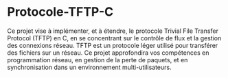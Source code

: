 # Protocole-TFTP-C

Ce projet vise à implémenter, et à étendre, le protocole Trivial File Transfer Protocol (TFTP) en C, en se concentrant sur le contrôle de flux et la gestion des connexions réseau. TFTP est un protocole léger utilisé pour transférer des fichiers sur un réseau. Ce projet approfondira vos compétences en programmation réseau, en gestion de la perte de paquets, et en synchronisation dans un environnement multi-utilisateurs.
